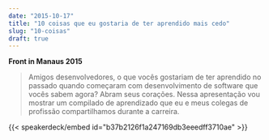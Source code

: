 ```yaml
---
date: "2015-10-17"
title: "10 coisas que eu gostaria de ter aprendido mais cedo"
slug: "10-coisas"
draft: true
---
```


**Front in Manaus 2015**

> Amigos desenvolvedores, o que vocês gostariam de ter aprendido no passado quando
> começaram com desenvolvimento de software que vocês sabem agora? Abram seus corações.
> Nessa apresentação vou mostrar um compilado de aprendizado que eu e meus colegas
> de profissão compartilhamos durante a carreira.

{{< speakerdeck/embed id="b37b2126f1a247169db3eeedff3710ae" >}}
